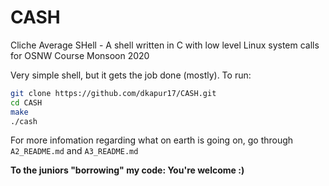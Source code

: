 # CASH
Cliche Average SHell - A shell written in C with low level Linux system calls for OSNW Course Monsoon 2020

Very simple shell, but it gets the job done (mostly). To run:

```bash
git clone https://github.com/dkapur17/CASH.git
cd CASH
make
./cash
```
For more infomation regarding what on earth is going on, go through `A2_README.md` and `A3_README.md`

**To the juniors "borrowing" my code: You're welcome :)**
